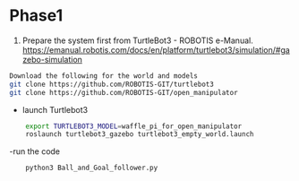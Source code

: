 # Phase1
1) Prepare the system first from TurtleBot3 - ROBOTIS e-Manual.<br/>
https://emanual.robotis.com/docs/en/platform/turtlebot3/simulation/#gazebo-simulation<br/>

```sh
Download the following for the world and models
git clone https://github.com/ROBOTIS-GIT/turtlebot3
git clone https://github.com/ROBOTIS-GIT/open_manipulator 
```

- launch Turtlebot3
```sh
    export TURTLEBOT3_MODEL=waffle_pi_for_open_manipulator
    roslaunch turtlebot3_gazebo turtlebot3_empty_world.launch
```
-run the code
```sh
    python3 Ball_and_Goal_follower.py
```  
